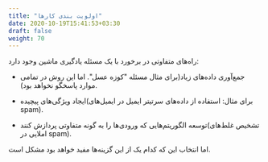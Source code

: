 ```yaml
---
title: "اولویت بندی کارها"
date: 2020-10-19T15:41:53+03:30
draft: false
weight: 70
---
```


راه‌های متفاوتی در برخورد با یک مسئله یادگیری ماشین وجود دارد:
- جمع‌آوری داده‌های زیاد(برای مثال مسئله "کوزه عسل". اما این روش در تمامی موارد پاسخگو نخواهد بود).

- ایجاد ویژگی‌های پیچیده(برای مثال: استفاده از داده‌های سرتیتر ایمیل در ایمیل‌های spam).

- توسعه الگوریتم‌هایی که ورودی‌ها را به گونه متفاوتی پردازش کنند(تشخیص غلط‌های املایی در spam).

اما انتخاب این که کدام یک از این گزینه‌ها مفید خواهد بود مشکل است.